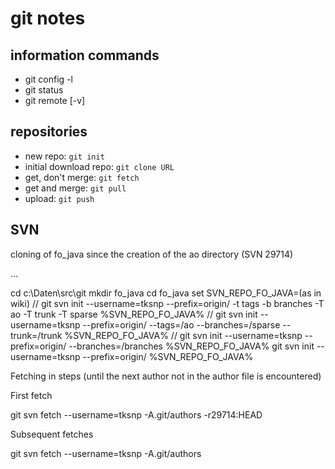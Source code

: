 git notes
=========

## information commands

- git config -l
- git status
- git remote [-v]



## repositories

- new repo: `git init`
- initial download repo: `git clone URL`
- get, don't merge: `git fetch`
- get and merge: `git pull`
- upload: `git push`


## SVN

cloning of fo_java since the creation of the ao directory (SVN 29714)

...

cd c:\Daten\src\git
mkdir fo_java
cd fo_java
set SVN_REPO_FO_JAVA=(as in wiki)
// git svn init --username=tksnp --prefix=origin/ -t tags -b branches -T ao -T trunk -T sparse %SVN_REPO_FO_JAVA%
// git svn init --username=tksnp --prefix=origin/ --tags=/ao --branches=/sparse --trunk=/trunk %SVN_REPO_FO_JAVA%
// git svn init --username=tksnp --prefix=origin/ --branches=/branches %SVN_REPO_FO_JAVA%
git svn init --username=tksnp --prefix=origin/ %SVN_REPO_FO_JAVA%

Fetching in steps (until the next author not in the author file is encountered)

First fetch

git svn fetch --username=tksnp -A.git/authors -r29714:HEAD

Subsequent fetches

git svn fetch --username=tksnp -A.git/authors
